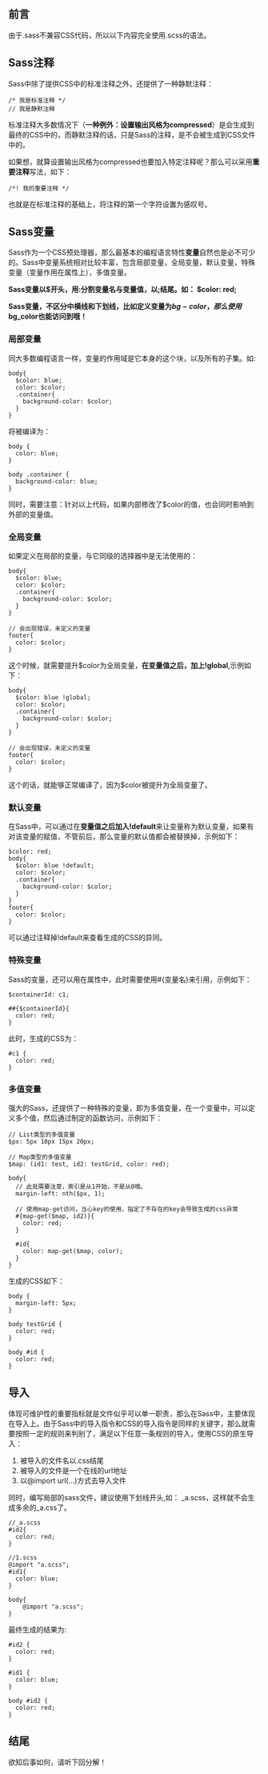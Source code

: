 ## 前言

由于.sass不兼容CSS代码，所以以下内容完全使用.scss的语法。

## Sass注释

Sass中除了提供CSS中的标准注释之外，还提供了一种静默注释：

	/* 我是标准注释 */
	// 我是静默注释

标准注释大多数情况下（**一种例外：设置输出风格为compressed**）是会生成到最终的CSS中的，而静默注释的话，只是Sass的注释，是不会被生成到CSS文件中的。

如果想，就算设置输出风格为compressed也要加入特定注释呢？那么可以采用**重要注释**写法，如下：

	/*! 我的重要注释 */

也就是在标准注释的基础上，将注释的第一个字符设置为感叹号。

## Sass变量

Sass作为一个CSS预处理器，那么最基本的编程语言特性**变量**自然也是必不可少的。Sass中变量系统相对比较丰富，包含局部变量，全局变量，默认变量，特殊变量（变量作用在属性上），多值变量。

**Sass变量以$开头，用:分割变量名与变量值，以;结尾。如： $color: red;**

**Sass变量，不区分中横线和下划线，比如定义变量为$bg-color，那么使用$bg_color也能访问到哦！**

### 局部变量

同大多数编程语言一样，变量的作用域是它本身的这个块，以及所有的子集。如:

	body{
	  $color: blue;
	  color: $color;
	  .container{
	    background-color: $color;    
	  }
	}

将被编译为：

	body {
	  color: blue;
	}
	
	body .container {
	  background-color: blue;
	}

同时，需要注意：针对以上代码，如果内部修改了$color的值，也会同时影响到外部的变量值。

### 全局变量

如果定义在局部的变量，与它同级的选择器中是无法使用的：

	body{
	  $color: blue;
	  color: $color;
	  .container{
	    background-color: $color;    
	  }
	}
	
	// 会出现错误，未定义的变量
	footer{
	  color: $color;
	}

这个时候，就需要提升$color为全局变量，**在变量值之后，加上!global**,示例如下：

	body{
	  $color: blue !global;
	  color: $color;
	  .container{
	    background-color: $color;    
	  }
	}
	
	// 会出现错误，未定义的变量
	footer{
	  color: $color;
	}

这个的话，就能够正常编译了，因为$color被提升为全局变量了。

### 默认变量

在Sass中，可以通过在**变量值之后加入!default**来让变量称为默认变量，如果有对该变量的赋值，不管前后，那么变量的默认值都会被替换掉，示例如下：

	$color: red;
	body{
	  $color: blue !default;
	  color: $color;
	  .container{
	    background-color: $color;    
	  }
	}
	footer{
	  color: $color;
	}

可以通过注释掉!default来查看生成的CSS的异同。

### 特殊变量

Sass的变量，还可以用在属性中，此时需要使用#{变量名}来引用，示例如下：

	$containerId: c1;
	
	##{$containerId}{
	  color: red;
	}

此时，生成的CSS为：

	#c1 {
	  color: red;
	}

### 多值变量

强大的Sass，还提供了一种特殊的变量，即为多值变量，在一个变量中，可以定义多个值，然后通过制定的函数访问，示例如下：

	// List类型的多值变量 
	$px: 5px 10px 15px 20px;
	
	// Map类型的多值变量 
	$map: (id1: test, id2: testGrid, color: red);
	
	body{
	  // 此处需要注意，索引是从1开始，不是从0哦。
	  margin-left: nth($px, 1);
	
	  // 使用map-get访问，当心key的使用，指定了不存在的key会导致生成的css异常 
	  #{map-get($map, id2)}{
	    color: red;
	  }
	
	  #id{
	    color: map-get($map, color);
	  }
	}

生成的CSS如下：

	body {
	  margin-left: 5px;
	}
	
	body testGrid {
	  color: red;
	}
	
	body #id {
	  color: red;
	}

## 导入

体现可维护性的重要指标就是文件似乎可以单一职责，那么在Sass中，主要体现在导入上。由于Sass中的导入指令和CSS的导入指令是同样的关键字，那么就需要按照一定的规则来判别了，满足以下任意一条规则的导入，使用CSS的原生导入：

1. 被导入的文件名以.css结尾
2. 被导入的文件是一个在线的url地址
3. 以@import url(...)方式去导入文件

同时，编写局部的sass文件，建议使用下划线开头,如： _a.scss，这样就不会生成多余的_a.css了。

	//_a.scss
	#id2{
	  color: red;
	}

	//1.scss
	@import "a.scss";
	#id1{
	  color: blue;
	}

	body{
		@import "a.scss";
	}

最终生成的结果为:

	#id2 {
	  color: red;
	}
	
	#id1 {
	  color: blue;
	}
	
	body #id2 {
	  color: red;
	}

## 结尾

欲知后事如何，请听下回分解！



